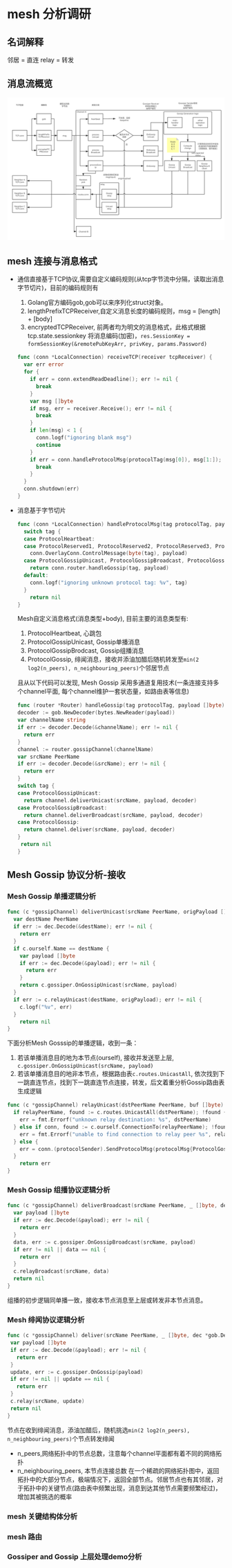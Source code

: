 # mesh 分析调研
## 名词解释
  邻居 = 直连
  relay = 转发
## 消息流概览
![meshDataFlow](./images/meshDataFlow.png)
## mesh 连接与消息格式
- 通信直接基于TCP协议,需要自定义编码规则(从tcp字节流中分隔，读取出消息字节切片)，目前的编码规则有
  1. Golang官方编码gob,gob可以来序列化struct对象。
  2. lengthPrefixTCPReceiver,自定义消息长度的编码规则，msg = [length] + [body]
  3. encryptedTCPReceiver, 前两者均为明文的消息格式，此格式根据tcp.state.sessionkey 将消息编码(加密)，`res.SessionKey = formSessionKey(&remotePubKeyArr, privKey, params.Password)`
  ```go
  func (conn *LocalConnection) receiveTCP(receiver tcpReceiver) {
    var err error
    for {
      if err = conn.extendReadDeadline(); err != nil {
        break
      }
      var msg []byte
      if msg, err = receiver.Receive(); err != nil {
        break
      }
      if len(msg) < 1 {
        conn.logf("ignoring blank msg")
        continue
      }
      if err = conn.handleProtocolMsg(protocolTag(msg[0]), msg[1:]); err != nil {
        break
      }
    }
    conn.shutdown(err)
  }
  ```
- 消息基于字节切片
  ```go
  func (conn *LocalConnection) handleProtocolMsg(tag protocolTag, payload []byte) error {
    switch tag {
    case ProtocolHeartbeat:
    case ProtocolReserved1, ProtocolReserved2, ProtocolReserved3, ProtocolOverlayControlMsg:
      conn.OverlayConn.ControlMessage(byte(tag), payload)
    case ProtocolGossipUnicast, ProtocolGossipBroadcast, ProtocolGossip:
      return conn.router.handleGossip(tag, payload)
    default:
      conn.logf("ignoring unknown protocol tag: %v", tag)
    }
      return nil
  }
  ```
  
  Mesh自定义消息格式(消息类型+body), 目前主要的消息类型有:
  1. ProtocolHeartbeat, 心跳包
  1. ProtocolGossipUnicast, Gossip单播消息
  1. ProtocolGossipBrodcast, Gossip组播消息
  1. ProtocolGossip, 绯闻消息，接收并添油加醋后随机转发至`min(2 log2(n_peers), n_neighbouring_peers)`个邻居节点
  
  且从以下代码可以发现, Mesh Gossip 采用多通道复用技术(一条连接支持多个channel平面, 每个channel维护一套状态量，如路由表等信息)
    ```go
  func (router *Router) handleGossip(tag protocolTag, payload []byte) error {
    decoder := gob.NewDecoder(bytes.NewReader(payload))
    var channelName string
    if err := decoder.Decode(&channelName); err != nil {
      return err
    }
    channel := router.gossipChannel(channelName)
    var srcName PeerName
    if err := decoder.Decode(&srcName); err != nil {
      return err
    }
    switch tag {
    case ProtocolGossipUnicast:
      return channel.deliverUnicast(srcName, payload, decoder)
    case ProtocolGossipBroadcast:
      return channel.deliverBroadcast(srcName, payload, decoder)
    case ProtocolGossip:
      return channel.deliver(srcName, payload, decoder)
    }
     return nil
  }
  ```

## Mesh Gossip 协议分析-接收
### Mesh Gossip 单播逻辑分析
  ```go
  func (c *gossipChannel) deliverUnicast(srcName PeerName, origPayload []byte, dec *gob.Decoder) error {
    var destName PeerName
    if err := dec.Decode(&destName); err != nil {
      return err
    }
    if c.ourself.Name == destName {
      var payload []byte
      if err := dec.Decode(&payload); err != nil {
        return err
      }
      return c.gossiper.OnGossipUnicast(srcName, payload)
    }
    if err := c.relayUnicast(destName, origPayload); err != nil {
      c.logf("%v", err)
    }
      return nil
  }
  ```
  下面分析Mesh Gosssip的单播逻辑，收到一条：
  1. 若该单播消息目的地为本节点(ourself), 接收并发送至上层, `c.gossiper.OnGossipUnicast(srcName, payload)`
  2. 若该单播消息目的地非本节点，根据路由表`c.routes.UnicastAll`, 依次找到下一跳直连节点，找到下一跳直连节点连接，转发，后文着重分析Gossip路由表生成逻辑
  ```go
  func (c *gossipChannel) relayUnicast(dstPeerName PeerName, buf []byte) (err error) {
    if relayPeerName, found := c.routes.UnicastAll(dstPeerName); !found {
      err = fmt.Errorf("unknown relay destination: %s", dstPeerName)
    } else if conn, found := c.ourself.ConnectionTo(relayPeerName); !found {
      err = fmt.Errorf("unable to find connection to relay peer %s", relayPeerName)
    } else {
      err = conn.(protocolSender).SendProtocolMsg(protocolMsg{ProtocolGossipUnicast, buf})
    }
      return err
  }
  ```
### Mesh Gossip 组播协议逻辑分析
  ```go
  func (c *gossipChannel) deliverBroadcast(srcName PeerName, _ []byte, dec *gob.Decoder) error {
    var payload []byte
    if err := dec.Decode(&payload); err != nil {
      return err
    }
    data, err := c.gossiper.OnGossipBroadcast(srcName, payload)
    if err != nil || data == nil {
      return err
    }
    c.relayBroadcast(srcName, data)
    return nil
  }
  ```
  组播的初步逻辑同单播一致，接收本节点消息至上层或转发非本节点消息。
### Mesh 绯闻协议逻辑分析
   ```go
  func (c *gossipChannel) deliver(srcName PeerName, _ []byte, dec *gob.Decoder) error {
    var payload []byte
    if err := dec.Decode(&payload); err != nil {
      return err
    }
    update, err := c.gossiper.OnGossip(payload)
    if err != nil || update == nil {
      return err
    }
    c.relay(srcName, update)
    return nil
  }
  ```
  节点在收到绯闻消息，添油加醋后，随机挑选`min(2 log2(n_peers), n_neighbouring_peers)`个节点转发绯闻
  - n_peers,网络拓扑中的节点总数，注意每个channel平面都有着不同的网络拓扑
  - n_neighbouring_peers, 本节点连接总数
  在一个稀疏的网络拓扑图中，返回拓扑中的大部分节点，极端情况下，返回全部节点。邻居节点也有其邻居，对于拓扑中的关键节点(路由表中频繁出现，消息到达其他节点需要频繁经过)，增加其被挑选的概率

### mesh 关键结构体分析

### mesh 路由

### Gossiper and Gossip 上层处理demo分析



  

